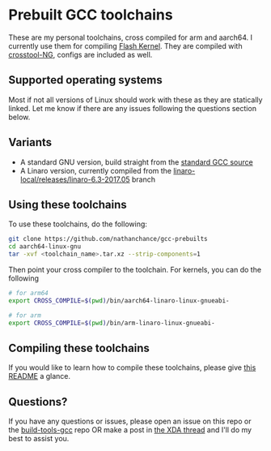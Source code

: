 # Prebuilt GCC toolchains

These are my personal toolchains, cross compiled for arm and aarch64. I currently use them for compiling [Flash Kernel](https://github.com/nathanchance/angler). They are compiled with [crosstool-NG](http://crosstool-ng.github.io), configs are included as well.


## Supported operating systems

Most if not all versions of Linux should work with these as they are statically linked. Let me know if there are any issues following the questions section below.


## Variants

* A standard GNU version, build straight from the [standard GCC source](https://gcc.gnu.org/git/?p=gcc.git)
* A Linaro version, currently compiled from the [linaro-local/releases/linaro-6.3-2017.05](https://git.linaro.org/toolchain/gcc.git/log/?h=linaro-local/releases/linaro-6.3-2017.05) branch


## Using these toolchains

To use these toolchains, do the following:

```bash
git clone https://github.com/nathanchance/gcc-prebuilts
cd aarch64-linux-gnu
tar -xvf <toolchain_name>.tar.xz --strip-components=1
```

Then point your cross compiler to the toolchain. For kernels, you can do the following

```bash
# for arm64
export CROSS_COMPILE=$(pwd)/bin/aarch64-linaro-linux-gnueabi-

# for arm
export CROSS_COMPILE=$(pwd)/bin/arm-linaro-linux-gnueabi-
```

## Compiling these toolchains

If you would like to learn how to compile these toolchains, please give [this README](https://github.com/nathanchance/build-tools-gcc/blob/master/README.md) a glance.


## Questions?

If you have any questions or issues, please open an issue on this repo or the [build-tools-gcc](https://github.com/nathanchance/build-tools-gcc) repo OR make a post in [the XDA thread](https://forum.xda-developers.com/android/development/toolchains-gnu-linaro-5th-2017-t3606941) and I'll do my best to assist you.
